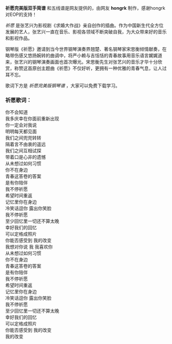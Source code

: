 

**祈愿完美版双手简谱** 和五线谱是网友提供的，由网友 **hongrk** 制作，感谢hongrk对EOP的支持！

_祈愿_
是张艺兴为影视剧《求婚大作战》亲自创作的插曲。作为中国新生代全方位发展的艺人，张艺兴一直在音乐、影视各领域不断突破自我，为大众带来好的音乐和影视作品。

钢琴版《祈愿》邀请到当今世界钢琴演奏界翘楚、著名钢琴家宋思衡倾情献奏，在略带伤感又悠扬婉转的曲调中，将严小赖与吉恬恬的青春故事用音乐语言娓娓道来，张艺兴的钢琴演奏画面也首次曝光。宋思衡先生对张艺兴的音乐才华十分欣赏，称赞这首原创主题曲《祈愿》不仅好听，更拥有一种优雅的青春气息，让人过耳不忘。

歌词下方是 _祈愿完美版钢琴谱_ ，大家可以免费下载学习。

### 祈愿歌词：

你不会知道  
我多庆幸在你面前重新出现  
你一定会对我说  
明明每天都见面  
我们之间兜兜转转  
隔着言不由衷的遥远  
我们之间互相试探  
带着口是心非的遗憾  
从未想过如何习惯  
你不在身边  
青春这答卷的答案  
是有你陪伴  
我不停祈愿  
希望时间重返  
记忆里你在身边  
冷笑话逗你 露出你笑脸  
我不停祈愿  
至少回忆里一切还不算太晚  
幸好我们的回忆  
可以定格成照片  
你能否感受到 我的改变  
我想对你说 我 我喜欢你  
从未想过如何习惯  
你不在身边  
青春这答卷的答案  
是有你陪伴  
我不停祈愿  
希望时间重返  
记忆里你在身边  
冷笑话逗你 露出你笑脸  
我不停祈愿  
至少回忆里一切还不算太晚  
幸好我们的回忆  
可以定格成照片  
你能否感受到 我的改变  
我的改变

